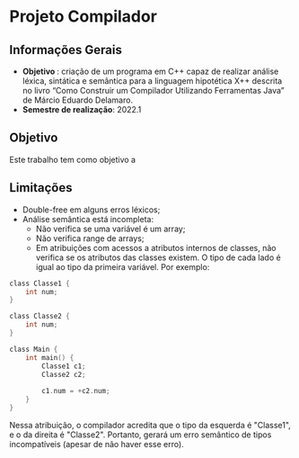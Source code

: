 # Projeto Compilador

## Informações Gerais
* <b> Objetivo </b>: criação de um programa em C++ capaz de realizar análise léxica, sintática e semântica para a linguagem hipotética X++ descrita no livro “Como Construir um Compilador Utilizando Ferramentas Java” de Márcio Eduardo Delamaro.
* <b> Semestre de realização</b>: 2022.1

## Objetivo

Este trabalho tem como objetivo a 

## Limitações
* Double-free em alguns erros léxicos;
* Análise semântica está incompleta:
	- Não verifica se uma variável é um array;
	- Não verifica range de arrays;
	- Em atribuições com acessos a atributos internos de classes, não verifica se os atributos das classes existem. O tipo de cada lado é igual ao tipo da primeira variável. Por exemplo:

~~~c
class Classe1 {
    int num;
}

class Classe2 {
    int num;
}

class Main {
    int main() {
        Classe1 c1;
        Classe2 c2;
		
        c1.num = +c2.num;
    }
}
~~~

Nessa atribuição, o compilador acredita que o tipo da esquerda é "Classe1", e o da direita é "Classe2". Portanto, gerará um erro semântico de tipos incompatíveis (apesar de não haver esse erro).

